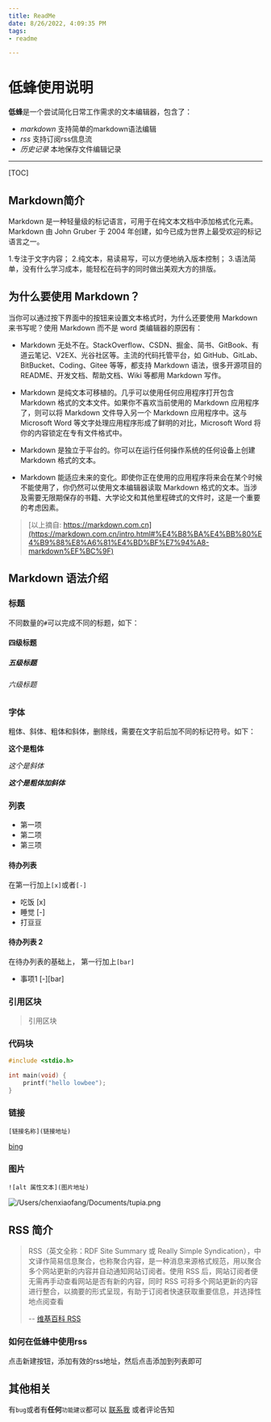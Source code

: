 ```yaml
---
title: ReadMe
date: 8/26/2022, 4:09:35 PM
tags:
- readme

---
```


# 低蜂使用说明

**低蜂**是一个尝试简化日常工作需求的文本编辑器，包含了：

- *markdown*  支持简单的markdown语法编辑 
- *rss*       支持订阅rss信息流
- *历史记录*   本地保存文件编辑记录

-------------------

[TOC]

## Markdown简介
Markdown 是一种轻量级的标记语言，可用于在纯文本文档中添加格式化元素。Markdown 由 John Gruber 于 2004 年创建，如今已成为世界上最受欢迎的标记语言之一。

1.专注于文字内容；
2.纯文本，易读易写，可以方便地纳入版本控制；
3.语法简单，没有什么学习成本，能轻松在码字的同时做出美观大方的排版。

## 为什么要使用 Markdown？
当你可以通过按下界面中的按钮来设置文本格式时，为什么还要使用 Markdown 来书写呢？使用 Markdown 而不是 word 类编辑器的原因有：

- Markdown 无处不在。StackOverflow、CSDN、掘金、简书、GitBook、有道云笔记、V2EX、光谷社区等。主流的代码托管平台，如 GitHub、GitLab、BitBucket、Coding、Gitee 等等，都支持 Markdown 语法，很多开源项目的 README、开发文档、帮助文档、Wiki 等都用 Markdown 写作。

- Markdown 是纯文本可移植的。几乎可以使用任何应用程序打开包含 Markdown 格式的文本文件。如果你不喜欢当前使用的 Markdown 应用程序了，则可以将 Markdown 文件导入另一个 Markdown 应用程序中。这与 Microsoft Word 等文字处理应用程序形成了鲜明的对比，Microsoft Word 将你的内容锁定在专有文件格式中。

- Markdown 是独立于平台的。你可以在运行任何操作系统的任何设备上创建 Markdown 格式的文本。

- Markdown 能适应未来的变化。即使你正在使用的应用程序将来会在某个时候不能使用了，你仍然可以使用文本编辑器读取 Markdown 格式的文本。当涉及需要无限期保存的书籍、大学论文和其他里程碑式的文件时，这是一个重要的考虑因素。

> [以上摘自: https://markdown.com.cn](https://markdown.com.cn/intro.html#%E4%B8%BA%E4%BB%80%E4%B9%88%E8%A6%81%E4%BD%BF%E7%94%A8-markdown%EF%BC%9F)

## Markdown 语法介绍

### 标题

不同数量的`#`可以完成不同的标题，如下：

#### 四级标题

##### 五级标题

###### 六级标题

### 字体

粗体、斜体、粗体和斜体，删除线，需要在文字前后加不同的标记符号。如下：

**这个是粗体**

*这个是斜体*

***这个是粗体加斜体***

### 列表

- 第一项
- 第二项
- 第三项

#### 待办列表

在第一行加上`[x]`或者`[-]`
- 吃饭 [x]
- 睡觉 [-]
- 打豆豆 

#### 待办列表 2

在待办列表的基础上， 第一行加上`[bar]` 

- 事项1 [-][bar]



### 引用区块

> 引用区块

### 代码块
``` cpp
#include <stdio.h>

int main(void) {
    printf("hello lowbee");
}
```

### 链接
`[链接名称](链接地址)`

[bing](https://www.bing.com/)


### 图片

`![alt 属性文本](图片地址)`

![/Users/chenxiaofang/Documents/tupia.png](https://img1.baidu.com/it/u=729938845,709425648&fm=253&fmt=auto&app=138&f=JPEG?w=977&h=500)

## RSS 简介

> RSS（英文全称：RDF Site Summary 或 Really Simple Syndication），中文译作简易信息聚合，也称聚合内容，是一种消息来源格式规范，用以聚合多个网站更新的内容并自动通知网站订阅者。使用 RSS 后，网站订阅者便无需再手动查看网站是否有新的内容，同时 RSS 可将多个网站更新的内容进行整合，以摘要的形式呈现，有助于订阅者快速获取重要信息，并选择性地点阅查看 
> 
> -- [维基百科 RSS](https://zh.wikipedia.org/wiki/RSS)

### 如何在低蜂中使用rss

点击新建按钮，添加有效的rss地址，然后点击添加到列表即可

## 其他相关

有`bug`或者有**任何**`功能建议`都可以
[联系我](mailto:wim.k.f@live.com) 或者评论告知